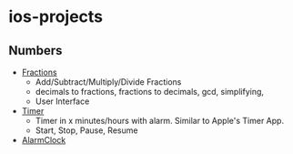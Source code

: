 ios-projects
============

Numbers
-------

 - [Fractions](Numbers/Fractions/)
     + Add/Subtract/Multiply/Divide Fractions
     + decimals to fractions, fractions to decimals, gcd, simplifying, 
     + User Interface
 - [Timer](Numbers/AlarmClock/)
     + Timer in x minutes/hours with alarm. Similar to Apple's Timer App.
     + Start, Stop, Pause, Resume
 - [AlarmClock](Numbers/AlarmClock/)
